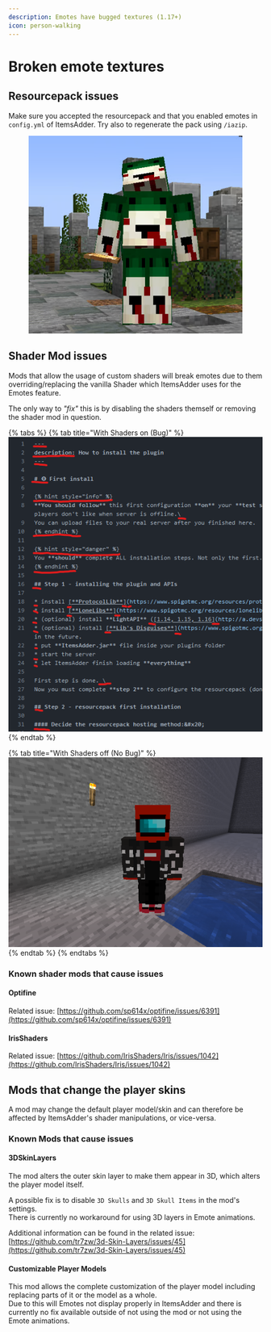 ```yaml
---
description: Emotes have bugged textures (1.17+)
icon: person-walking
---
```


# Broken emote textures

## Resourcepack issues

Make sure you accepted the resourcepack and that you enabled emotes in `config.yml` of ItemsAdder. Try also to regenerate the pack using `/iazip`.

<figure><img src="../.gitbook/assets/image.png" alt=""><figcaption></figcaption></figure>

## Shader Mod issues

Mods that allow the usage of custom shaders will break emotes due to them overriding/replacing the vanilla Shader which ItemsAdder uses for the Emotes feature.

The only way to _"fix"_ this is by disabling the shaders themself or removing the shader mod in question.

{% tabs %}
{% tab title="With Shaders on (Bug)" %}
![shader bug](<../.gitbook/assets/image (75).png>)
{% endtab %}

{% tab title="With Shaders off (No Bug)" %}
![no shader bug](<../.gitbook/assets/image (127).png>)
{% endtab %}
{% endtabs %}

### Known shader mods that cause issues

#### Optifine

Related issue: [https://github.com/sp614x/optifine/issues/6391](https://github.com/sp614x/optifine/issues/6391)

#### IrisShaders

Related issue: [https://github.com/IrisShaders/Iris/issues/1042](https://github.com/IrisShaders/Iris/issues/1042)

## Mods that change the player skins

A mod may change the default player model/skin and can therefore be affected by ItemsAdder's shader manipulations, or vice-versa.

### Known Mods that cause issues

#### 3DSkinLayers

The mod alters the outer skin layer to make them appear in 3D, which alters the player model itself.

A possible fix is to disable `3D Skulls` and `3D Skull Items` in the mod's settings.\
There is currently no workaround for using 3D layers in Emote animations.

Additional information can be found in the related issue: [https://github.com/tr7zw/3d-Skin-Layers/issues/45](https://github.com/tr7zw/3d-Skin-Layers/issues/45)

#### Customizable Player Models

This mod allows the complete customization of the player model including replacing parts of it or the model as a whole.\
Due to this will Emotes not display properly in ItemsAdder and there is currently no fix available outside of not using the mod or not using the Emote animations.
